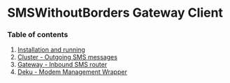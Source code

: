 # SMSWithoutBorders Gateway Client
### Table of contents
1. [Installation and running](src/README.md)
2. [Cluster - Outgoing SMS messages](src/README.cluster.md)
3. [Gateway - Inbound SMS router](docs/README.gateway_incoming.md)
4. [Deku - Modem Management Wrapper](src/README.deku.md)
